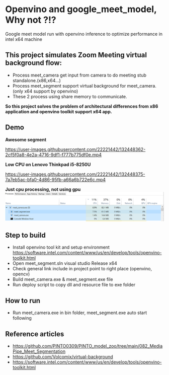 # Openvino and google_meet_model, Why not ?!? 
Google meet model run with openvino inference to optimize performance in intel x64 machine

## This project simulates Zoom Meeting virtual background flow:
- Process meet_camera get input from camera to do meeting stub standalone.(x86,x64...)
- Process meet_segment support virtual background for meet_camera.(only x64 support by openvino)
- These 2 process using share memory to communicate.

**So this project solves the problem of architectural differences from x86 application and openvino toolkit support x64 app.**

## Demo
**Awesome segment**

https://user-images.githubusercontent.com/22221442/132448362-2cf5f0a8-4e2a-4716-9df1-f777b775df0e.mp4 

**Low CPU on Lenovo Thinkpad i5-8250U**

https://user-images.githubusercontent.com/22221442/132448375-7a7eb5ac-bfa0-4d86-95fb-a66a6b722e6c.mp4

**Just cpu processing, not using gpu**
![](demo/cpu_using.png)

## Step to build
- Install openvino tool kit and setup environment https://software.intel.com/content/www/us/en/develop/tools/openvino-toolkit.html
- Open meet_segment.sln visual studio Release x64
- Check general link include in project point to right place (openvino, opencv)
- Build meet_camera.exe & meet_segment.exe file
- Run deploy script to copy dll and resource file to exe folder

## How to run
- Run meet_camera.exe in bin folder, meet_segment.exe auto start following

## Reference articles
- https://github.com/PINTO0309/PINTO_model_zoo/tree/main/082_MediaPipe_Meet_Segmentation
- https://github.com/Volcomix/virtual-background
- https://software.intel.com/content/www/us/en/develop/tools/openvino-toolkit.html
